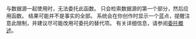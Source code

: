
与数据源一起使用时，无法委托此函数。 只会检索数据源的第一个部分，然后应用函数。 结果可能并不是事实的全部。  系统会在你创作时显示一个蓝点，提醒注意此限制，并建议尽可能改用可委托的替代项。 有关详细信息，请参阅[委托概述](../delegation-overview.md)。

